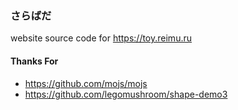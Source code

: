 ### さらばだ
website source code for https://toy.reimu.ru
#### Thanks For
- https://github.com/mojs/mojs
- https://github.com/legomushroom/shape-demo3